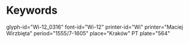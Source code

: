 # Keywords
glyph-id="Wi-12_0316"
font-id="Wi-12"
printer-id="Wi"
printer="Maciej Wirzbięta"
period="1555/7-1605"
place="Kraków"
PT plate="564"
